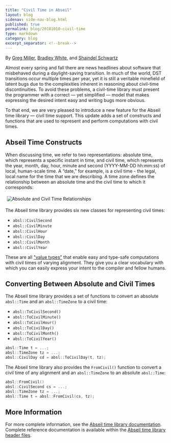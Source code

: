 ```yaml
---
title: "Civil Time in Abseil"
layout: blog
sidenav: side-nav-blog.html
published: true
permalink: blog/20181010-civil-time
type: markdown
category: blog
excerpt_separator: <!--break-->
---
```

By [Greg Miller](mailto:jgm@google.com), [Bradley White](mailto:bww@google.com),
and [Shaindel Schwartz](mailto:shaindel@google.com)

Almost every spring and fall there are news headlines about software that
misbehaved during a daylight-saving transition. In much of the world, DST
transitions occur multiple times per year, yet it is still a veritable
minefield of latent bugs due to the complexities inherent in reasoning
about civil-time discontinuities. To avoid these problems, a civil-time
library must present the programmer with a correct — yet simplified — model
that makes expressing the desired intent easy and writing bugs more obvious.

To that end, we are very pleased to introduce a new feature for the Abseil
time library — civil time support. This update adds a set of constructs and
functions that are used to represent and perform computations with civil
times.

<!--break-->

## Abseil Time Constructs

When discussing time, we refer to two representations: absolute time, which
represents a specific instant in time, and civil time, which represents the
year, month, day, hour, minute and second (YYYY-MM-DD hh:mm:ss) of local,
human-scale time. A “date,” for example, is a civil time - the legal, local
name for the time that we are describing. A time zone defines the
relationship between an absolute time and the civil time to which it
corresponds: 

<img src="{{ site.baseurl }}/docs/cpp/guides/images/time-concepts.png"
  style="margin:5px;" alt="Absolute and Civil Time Relationships"/>
  
The Abseil time library provides six new classes for representing civil times:

* `absl::CivilSecond`
* `absl::CivilMinute`
* `absl::CivilHour`
* `absl::CivilDay`
* `absl::CivilMonth`
* `absl::CivilYear`

These are all ["value types"][regular-types] that enable easy and type-safe
computations with civil times of varying alignment. They give you a clear
vocabulary with which you can easily express your intent to the compiler
and fellow humans.

## Converting Between Absolute and Civil Times

The Abseil time library provides a set of functions to convert an absolute
`absl::Time` and an `absl::TimeZone` to a civil time:

* `absl::ToCivilSecond()`
* `absl::ToCivilMinute()`
* `absl::ToCivilHour()`
* `absl::ToCivilDay()`
* `absl::ToCivilMonth()`
* `absl::ToCivilYear()`

```cpp
absl::Time t = ...;
absl::TimeZone tz = ...;
absl::CivilDay cd = absl::ToCivilDay(t, tz);
```

The Abseil time library also provides the `FromCivil()` function to convert a
civil time of any alignment and an `absl::TimeZone` to an absolute `absl::Time`:

```cpp
absl::FromCivil()
absl::CivilSecond cs = ...;
absl::TimeZone tz = ...;
absl::Time t = absl::FromCivil(cs, tz);
```

## More Information

For more complete information, see the [Abseil time library documentation][time-docs].
Complete reference documentation is available within the
[Abseil time library header files][time-library].

[regular-types]: /blog/20180531-regular-types
[time-docs]: /docs/cpp/guides/time
[time-library]: https://github.com/abseil/abseil-cpp/tree/master/absl/time
